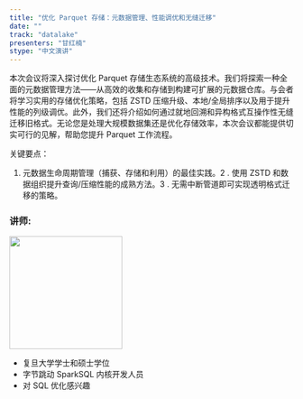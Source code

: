 ```yaml
---
title: "优化 Parquet 存储：元数据管理、性能调优和无缝迁移"
date: ""
track: "datalake"
presenters: "甘红楠"
stype: "中文演讲"
--- 
```


本次会议将深入探讨优化 Parquet 存储生态系统的高级技术。我们将探索一种全面的元数据管理方法——从高效的收集和存储到构建可扩展的元数据仓库。与会者将学习实用的存储优化策略，包括 ZSTD 压缩升级、本地/全局排序以及用于提升性能的列级调优。此外，我们还将介绍如何通过就地回溯和异构格式互操作性无缝迁移旧格式。无论您是处理大规模数据集还是优化存储效率，本次会议都能提供切实可行的见解，帮助您提升 Parquet 工作流程。

关键要点：
1. 元数据生命周期管理（捕获、存储和利用）的最佳实践。2
. 使用 ZSTD 和数据组织提升查询/压缩性能的成熟方法。3
. 无需中断管道即可实现透明格式迁移的策略。

### 讲师:

<img src="https://sessionize.com/image/c52a-400o400o1-fqHUaN3MbFjUnx1NxULM9c.jpg" width="200" /><br/>

* 复旦大学学士和硕士学位
* 字节跳动 SparkSQL 内核开发人员
* 对 SQL 优化感兴趣